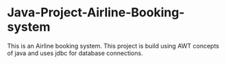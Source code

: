 # Java-Project-Airline-Booking-system
This is an Airline booking system. This project is build using AWT concepts of java and uses jdbc for database connections. 
